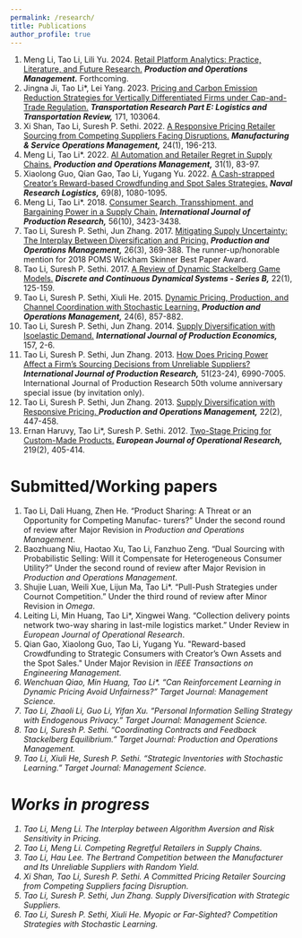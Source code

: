 ```yaml
---
permalink: /research/
title: Publications
author_profile: true
---
```


1. Meng Li, Tao Li, Lili Yu. 2024. <a href="https://journals.sagepub.com/doi/abs/10.1177/10591478241238972">Retail Platform Analytics: Practice, Literature, and Future Research.</a> <b><i>Production and Operations Management.</i></b> Forthcoming.
2. Jingna Ji, Tao Li*, Lei Yang. 2023. <a href="https://www.sciencedirect.com/science/article/abs/pii/S1366554523000522">Pricing and Carbon Emission Reduction Strategies for Vertically Differentiated Firms under Cap-and-Trade Regulation.</a> <b><i>Transportation Research Part E: Logistics and Transportation Review,</i></b> 171, 103064.
3. Xi Shan, Tao Li, Suresh P. Sethi. 2022. <a href="https://pubsonline.informs.org/doi/abs/10.1287/msom.2020.0934">A Responsive Pricing Retailer Sourcing from Competing Suppliers Facing Disruptions.</a> <b><i>Manufacturing & Service Operations Management,</i></b> 24(1), 196-213.
4. Meng Li, Tao Li*. 2022. <a href="https://journals.sagepub.com/doi/abs/10.1111/poms.13498">AI Automation and Retailer Regret in Supply Chains.</a> <b><i>Production and Operations Management,</i></b> 31(1), 83-97.
5. Xiaolong Guo, Qian Gao, Tao Li, Yugang Yu. 2022. <a href="https://onlinelibrary.wiley.com/doi/abs/10.1002/nav.22077">A Cash-strapped Creator’s Reward-based Crowdfunding and Spot Sales Strategies.</a> <b><i>Naval Research Logistics,</i></b> 69(8), 1080-1095.
6. Meng Li, Tao Li*. 2018. <a href="https://www.tandfonline.com/doi/abs/10.1080/00207543.2017.1326644">Consumer Search, Transshipment, and Bargaining Power in a Supply Chain.</a> <b><i>International Journal of Production Research,</i></b> 56(10), 3423-3438.
7. Tao Li, Suresh P. Sethi, Jun Zhang. 2017. <a href="https://journals.sagepub.com/doi/abs/10.1111/poms.12656">Mitigating Supply Uncertainty: The Interplay Between Diversification and Pricing.</a> <b><i>Production and Operations Management,</i></b> 26(3), 369-388. The runner-up/honorable mention for 2018 POMS Wickham Skinner Best Paper Award.
8. Tao Li, Suresh P. Sethi. 2017. <a href="https://www.semanticscholar.org/paper/A-review-of-dynamic-Stackelberg-game-models-Li-Sethi/ba9d64c30bcc311e583c0da9d2e60af0a7628dce?p2df">A Review of Dynamic Stackelberg Game Models.</a> <b><i>Discrete and Continuous Dynamical Systems - Series B,</i></b> 22(1), 125-159.
9. Tao Li, Suresh P. Sethi, Xiuli He. 2015. <a href="https://journals.sagepub.com/doi/abs/10.1111/poms.12320">Dynamic Pricing, Production, and Channel Coordination with Stochastic Learning.</a> <b><i>Production and Operations Management,</i></b> 24(6), 857-882.
10. Tao Li, Suresh P. Sethi, Jun Zhang. 2014. <a href="https://www.sciencedirect.com/science/article/abs/pii/S092552731400231X">Supply Diversification with Isoelastic Demand.</a> <b><i>International Journal of Production Economics,</i></b> 157, 2-6.
11. Tao Li, Suresh P. Sethi, Jun Zhang. 2013. <a href="https://www.tandfonline.com/doi/abs/10.1080/00207543.2013.849826">How Does Pricing Power Affect a Firm’s Sourcing Decisions from Unreliable Suppliers?</a> <b><i>International Journal of Production Research,</i></b> 51(23-24), 6990-7005. International Journal of Production Research 50th volume anniversary special issue (by invitation only).
12. Tao Li, Suresh P. Sethi, Jun Zhang. 2013. <a href="https://onlinelibrary.wiley.com/doi/abs/10.1111/j.1937-5956.2012.01369.x">Supply Diversification with Responsive Pricing. </a> <b><i>Production and Operations Management,</i></b> 22(2), 447-458.
13. Ernan Haruvy, Tao Li*, Suresh P. Sethi. 2012. <a href="https://www.sciencedirect.com/science/article/abs/pii/S0377221711011040">Two-Stage Pricing for Custom-Made Products.</a> <b><i> European Journal of Operational Research,</i></b> 219(2), 405-414.


Submitted/Working papers
======
1. Tao Li, Dali Huang, Zhen He. “Product Sharing: A Threat or an Opportunity for Competing Manufac- turers?” Under the second round of review after Major Revision in <i>Production and Operations Management</i>.
2. Baozhuang Niu, Haotao Xu, Tao Li, Fanzhuo Zeng. “Dual Sourcing with Probabilistic Selling: Will it Compensate for Heterogeneous Consumer Utility?” Under the second round of review after Major Revision in <i>Production and Operations Management</i>.
3. Shujie Luan, Weili Xue, Lijun Ma, Tao Li*. “Pull-Push Strategies under Cournot Competition.” Under the third round of review after Minor Revision in <i>Omega</i>.
4. Leiting Li, Min Huang, Tao Li*, Xingwei Wang. “Collection delivery points network two-way sharing in last-mile logistics market.” Under Review in <i>European Journal of Operational Research</i>.
5. Qian Gao, Xiaolong Guo, Tao Li, Yugang Yu. "Reward-based Crowdfunding to Strategic Consumers with Creator’s Own Assets and the Spot Sales." Under Major Revision in <i>IEEE Transactions on Engineering Management<i>.
6. Wenchuan Qiao, Min Huang, Tao Li*. “Can Reinforcement Learning in Dynamic Pricing Avoid Unfairness?” Target Journal: <i>Management Science</i>.
7. Tao Li, Zhaoli Li, Guo Li, Yifan Xu. “Personal Information Selling Strategy with Endogenous Privacy.” Target Journal: <i>Management Science</i>.
8. Tao Li, Suresh P. Sethi. “Coordinating Contracts and Feedback Stackelberg Equilibrium.” Target Journal: <i>Production and Operations Management</i>.
9. Tao Li, Xiuli He, Suresh P. Sethi. “Strategic Inventories with Stochastic Learning.” Target Journal: <i>Management Science</i>.

Works in progress
======
1.  Tao Li, Meng Li. The Interplay between Algorithm Aversion and Risk Sensitivity in Pricing.
2. Tao Li, Meng Li. Competing Regretful Retailers in Supply Chains.
3. Tao Li, Hau Lee. The Bertrand Competition between the Manufacturer and Its Unreliable Suppliers
with Random Yield.
4. Xi Shan, Tao Li, Suresh P. Sethi. A Committed Pricing Retailer Sourcing from Competing Suppliers
facing Disruption.
5. Tao Li, Suresh P. Sethi, Jun Zhang. Supply Diversification with Strategic Suppliers.
6. Tao Li, Suresh P. Sethi, Xiuli He. Myopic or Far-Sighted? Competition Strategies with Stochastic
Learning.
